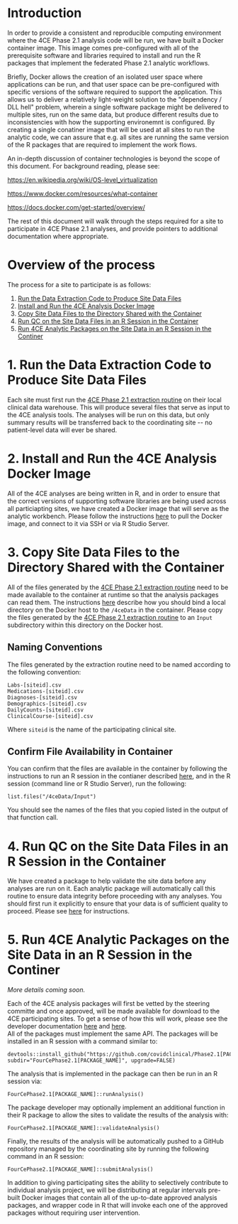 # Introduction

In order to provide a consistent and reproducible computing environment where the 4CE Phase 2.1 analysis code will be run, 
we have built a Docker container image.  This image comes pre-configured with all of the prerequisite software and libraries
required to install and run the R packages that implement the federated Phase 2.1 analytic workflows.

Briefly, Docker allows the creation of an isolated user space where applications can be run, and that user space can be pre-configured with specific versions of the software required to support the application. This allows us to deliver a relatively light-weight solution to the "dependency / DLL hell" problem, wherein a single software package might be delivered to multiple sites, run on the same data, but produce different results due to inconsistencies with how the supporting environemnt is configured.  By creating a single conatiner image that will be used at all sites to run the analytic code, we can assure that e.g. all sites are running the same version of the R packages that are required to implement the work flows.

An in-depth discussion of container technologies is beyond the scope of this document.  For background reading, please see:

https://en.wikipedia.org/wiki/OS-level_virtualization

https://www.docker.com/resources/what-container

https://docs.docker.com/get-started/overview/

The rest of this document will walk through the steps required for a site to participate in 4CE Phase 2.1 analyses, and provide pointers
to additional documentation where appropriate.

# Overview of the process
The process for a site to participate is as follows:

1. [Run the Data Extraction Code to Produce Site Data Files](#1.-Run-the-data-extraction-code-to-produce-site-data-files)
2. [Install and Run the 4CE Analysis Docker Image](#2.-Install-and-run-the-4CE-analysis-Docker-image)
3. [Copy Site Data Files to the Directory Shared with the Container](#3.-Copy-Site-Data-Files-to-the-Directory-Shared-with-the-Container)
4. [Run QC on the Site Data Files in an R Session in the Container](#4.-Run-QC-on-the-Site-Data-Files-in-an-R-Session-in-the-Container)
5. [Run 4CE Analytic Packages on the Site Data in an R Session in the Continer](#5.-Run-4CE-Analytic-Packages-on-the-Site-Data-in-an-R-Session-in-the-Continer)

# 1. Run the Data Extraction Code to Produce Site Data Files
Each site must first run the [4CE Phase 2.1 extraction routine](https://github.com/covidclinical/Phase1.1SqlDataExtraction) on
their local clinical data warehouse.  This will produce several files that serve as input to the 4CE analysis tools.  The analyses 
will be run on this data, but only summary results will be transferred back to the coordinating site -- no patient-level 
data will ever be shared.

# 2. Install and Run the 4CE Analysis Docker Image
All of the 4CE analyses are being written in R, and in order to ensure that the correct versions of supporting software
libraries are being used across all particiapting sites, we have created a Docker image that will serve as the analytic
workbench.  Please follow the instructions [here](https://github.com/covidclinical/Phase2.1DockerAnalysis/blob/master/README.md)
to pull the Docker image, and connect to it via SSH or via R Studio Server.

# 3. Copy Site Data Files to the Directory Shared with the Container

All of the files generated by the [4CE Phase 2.1 extraction routine](https://github.com/covidclinical/Phase1.1SqlDataExtraction) need to 
be made available to the container at runtime so that the analysis packages can read them. The instructions 
[here](https://github.com/covidclinical/Phase2.1DockerAnalysis/blob/master/README.md) describe how
you should bind a local directory on the Docker host to the ``/4ceData`` in the container.  Please copy the files generated
by the [4CE Phase 2.1 extraction routine](https://github.com/covidclinical/Phase1.1SqlDataExtraction) to an ``Input`` subdirectory
within this directory on the Docker host. 

## Naming Conventions
The files generated by the extraction routine need to be named according to the following convention:

```
Labs-[siteid].csv
Medications-[siteid].csv
Diagnoses-[siteid].csv
Demographics-[siteid].csv
DailyCounts-[siteid].csv
ClinicalCourse-[siteid].csv
```

Where ``siteid`` is the name of the participating clinical site.

## Confirm File Availability in Container
You can confirm that the files are available in the container by following the instructions to run an R session in the contianer 
described [here](https://github.com/covidclinical/Phase2.1DockerAnalysis/blob/master/README.md#3.-Connecting-to-the-Container),
and in the R session (command line or R Studio Server), run the following:

```
list.files("/4ceData/Input")
```

You should see the names of the files that you copied listed in the output of that function call.

# 4. Run QC on the Site Data Files in an R Session in the Container
We have created a package to help validate the site data before any analyses are run on it.  Each analytic package will
automatically call this routine to ensure data integrity before proceeding with any analyses. You should first run it 
explicitly to ensure that your data is of sufficient quality to proceed.  Please see [here](https://github.com/covidclinical/Phase2.1DataRPackage) for instructions.

# 5. Run 4CE Analytic Packages on the Site Data in an R Session in the Continer
*More details coming soon.*

Each of the 4CE analysis packages will first be vetted by the steering committe and once approved, 
will be made available for download to the 4CE participating sites.  To get a sense of how this will work,
please see the developer documentation [here](https://github.com/covidclinical/Phase2.1RDeveloperGuide) and 
[here](https://github.com/covidclinical/Phase2.1UtilitiesRPackage).  
All of the packages must implement the same API.  The packages will be installed in an R session with a command similar to:

```
devtools::install_github("https://github.com/covidclinical/Phase2.1[PACKAGE_NAME]RPackage", subdir="FourCePhase2.1[PACKAGE_NAME]", upgrade=FALSE)
```

The analysis that is implemented in the package can then be run in an R session via:

```
FourCePhase2.1[PACKAGE_NAME]::runAnalysis()
```

The package developer may optionally implement an additional function in their R package to allow the sites to validate the 
results of the analysis with:

```
FourCePhase2.1[PACKAGE_NAME]::validateAnalysis()
```

Finally, the results of the analysis will be automatically pushed to a GitHub repository managed by the coordinating site 
by running the following command in an R session:

```
FourCePhase2.1[PACKAGE_NAME]::submitAnalysis()
```

In addition to giving participating sites the ability to selectively contribute to individual analysis project, 
we will be distributing at regular intervals pre-built Docker images that contain all of the 
up-to-date approved analysis packages, and wrapper code in R that will invoke each one of the approved
packages without requiring user intervention.